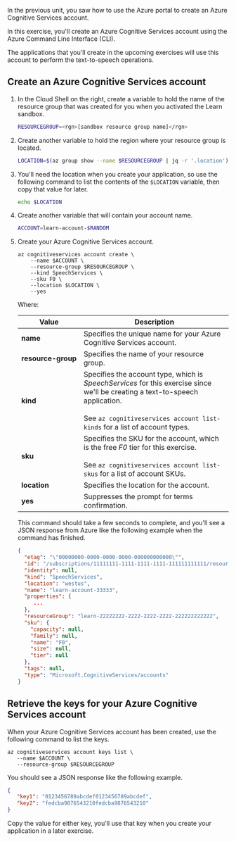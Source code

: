 In the previous unit, you saw how to use the Azure portal to create an Azure Cognitive Services account.

In this exercise, you'll create an Azure Cognitive Services account using the Azure Command Line Interface (CLI).

The applications that you'll create in the upcoming exercises will use this account to perform the text-to-speech operations.

## Create an Azure Cognitive Services account

1. In the Cloud Shell on the right, create a variable to hold the name of the resource group that was created for you when you activated the Learn sandbox.

    ```bash
    RESOURCEGROUP=<rgn>[sandbox resource group name]</rgn>
    ```

1. Create another variable to hold the region where your resource group is located.

    ```bash
    LOCATION=$(az group show --name $RESOURCEGROUP | jq -r '.location')
    ```

1. You'll need the location when you create your application, so use the following command to list the contents of the `$LOCATION` variable, then copy that value for later.

    ```bash
    echo $LOCATION
    ```

1. Create another variable that will contain your account name.

    ```bash
    ACCOUNT=learn-account-$RANDOM
    ```

1. Create your Azure Cognitive Services account.

    ```azurecli
    az cognitiveservices account create \
        --name $ACCOUNT \
        --resource-group $RESOURCEGROUP \
        --kind SpeechServices \
        --sku F0 \
        --location $LOCATION \
        --yes
    ```

    Where:

    | Value | Description |
    | --- | --- |
    | **name** | Specifies the unique name for your Azure Cognitive Services account. |
    | <nobr>**resource-group**</nobr> | Specifies the name of your resource group. |
    | **kind** | Specifies the account type, which is _SpeechServices_ for this exercise since we'll be creating a text-to-speech application.<br /><br />See `az cognitiveservices account list-kinds` for a list of account types. |
    | **sku** | Specifies the SKU for the account, which is the free _F0_ tier for this exercise.<br /><br />See `az cognitiveservices account list-skus` for a list of account SKUs.  |
    | **location** | Specifies the location for the account. |
    | **yes** | Suppresses the prompt for terms confirmation. |

    This command should take a few seconds to complete, and you'll see a JSON response from Azure like the following example when the command has finished.

    ```json
    {
      "etag": "\"00000000-0000-0000-0000-000000000000\"",
      "id": "/subscriptions/11111111-1111-1111-1111-111111111111/resourceGroups/learn-22222222-2222-2222-2222-222222222222/providers/Microsoft.CognitiveServices/accounts/learn-account-33333",
      "identity": null,
      "kind": "SpeechServices",
      "location": "westus",
      "name": "learn-account-33333",
      "properties": {
         ...
      },
      "resourceGroup": "learn-22222222-2222-2222-2222-222222222222",
      "sku": {
        "capacity": null,
        "family": null,
        "name": "F0",
        "size": null,
        "tier": null
      },
      "tags": null,
      "type": "Microsoft.CognitiveServices/accounts"
    }
    ```

## Retrieve the keys for your Azure Cognitive Services account

When your Azure Cognitive Services account has been created, use the following command to list the keys.

```azurecli
az cognitiveservices account keys list \
   --name $ACCOUNT \
   --resource-group $RESOURCEGROUP
```

You should see a JSON response like the following example.
    
```json
{
   "key1": "0123456789abcdef0123456789abcdef",
   "key2": "fedcba9876543210fedcba9876543210"
}
```

Copy the value for either key, you'll use that key when you create your application in a later exercise.
